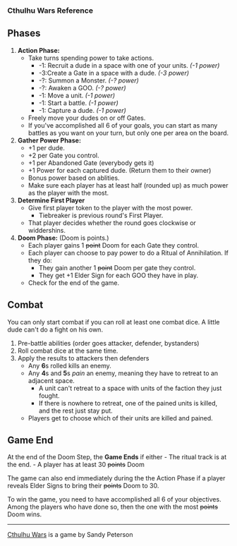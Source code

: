 ### Cthulhu Wars Reference


## Phases

1. **Action Phase:** 
    - Take turns spending power to take actions.
        - -1: Recruit a dude in a space with one of your units. *(-1 power)*
        - -3:Create a Gate in a space with a dude. *(-3 power)*
        - -?: Summon a Monster. *(-? power)*
        - -?: Awaken a GOO. *(-? power)*
        - -1: Move a unit. *(-1 power)*
        - -1: Start a battle. *(-1 power)*
        - -1: Capture a dude. *(-1 power)*
    - Freely move your dudes on or off Gates.
    - If you've accomplished all 6 of your goals, you can start as many battles as you want on your turn, but only one per area on the board.
2. **Gather Power Phase:**
    - +1 per dude.
    - +2 per Gate you control.
    - +1 per Abandoned Gate (everybody gets it)
    - +1 Power for each captured dude. (Return them to their owner)
    - Bonus power based on ablities.
    - Make sure each player has at least half (rounded up) as much power as the player with the most.
3. **Determine First Player**
    - Give first player token to the player with the most power.
        - Tiebreaker is previous round's First Player.  
    - That player decides whether the round goes clockwise or widdershins.
4. **Doom Phase:** (Doom is points.)
    - Each player gains 1 ~~point~~ Doom for each Gate they control.
    - Each player can choose to pay power to do a Ritual of Annihilation. If they do:
        - They gain another 1 ~~point~~ Doom per gate they control.
        - They get +1 Elder Sign for each GOO they have in play.
    - Check for the end of the game.

## Combat

You can only start combat if you can roll at least one combat dice. A little dude can't do a fight on his own.

1. Pre-battle abilities (order goes attacker, defender, bystanders)
2. Roll combat dice at the same time.
3. Apply the results to attackers then defenders
    - Any **6**s rolled kills an enemy.
    - Any **4**s and **5**s _pain_ an enemy, meaning they have to retreat to an adjacent space.
        - A unit can't retreat to a space with units of the faction they just fought.
        - If there is nowhere to retreat, one of the pained units is killed, and the rest just stay put.
    - Players get to choose which of their units are killed and pained.  


## Game End

At the end of the Doom Step, the **Game Ends** if either
    - The ritual track is at the end.
    - A player has at least 30 ~~points~~ Doom

The game can also end immediately during the the Action Phase if a player reveals Elder Signs to bring their ~~points~~ Doom to 30.

To win the game, you need to have accomplished all 6 of your objectives.   
Among the players who have done so, then the one with the most ~~points~~ Doom wins.






--- 


[Cthulhu Wars](https://petersengames.com/cthulhu-wars/) is a game by Sandy Peterson
